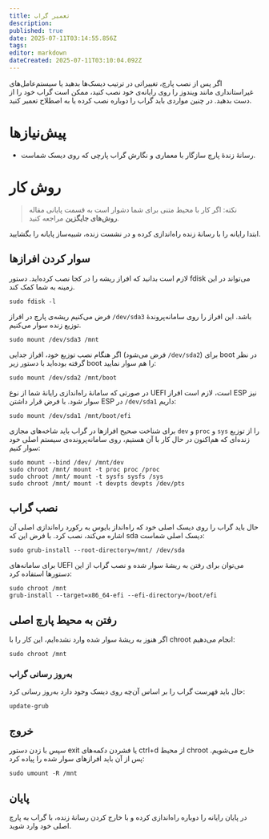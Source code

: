 ```yaml
---
title: تعمیر گراب
description: 
published: true
date: 2025-07-11T03:14:55.856Z
tags: 
editor: markdown
dateCreated: 2025-07-11T03:10:04.092Z
---
```


اگر پس از نصب پارچ، تغییراتی در ترتیب دیسک‌ها بدهید یا سیستم‌عامل‌های غیراستانداری مانند ویندوز را روی رایانه‌ی خود نصب کنید، ممکن است گراب خود را از دست بدهید. در چنین مواردی باید گراب را دوباره نصب کرده یا به اصطلاح تعمیر کنید.

# پیش‌نیازها

* رسانهٔ زندهٔ پارچ سازگار با معماری و نگارش گراب پارچی که روی دیسک شماست.

# روش کار

> نکته: اگر کار با محیط متنی برای شما دشوار است به قسمت پایانی مقاله **روش‌های جایگزین** مراجعه کنید.

ابتدا رایانه را با رسانهٔ زنده راه‌اندازی کرده و در نشست زنده، شبیه‌ساز پایانه را بگشایید.

## سوار کردن افرازها

لازم است بدانید که افراز ریشه را در کجا نصب کرده‌اید. دستور fdisk می‌تواند در این زمینه به شما کمک کند.

```
sudo fdisk -l
```

فرض می‌کنیم ریشه‌ی پارچ در افراز `/dev/sda3` باشد. این افراز را روی سامانه‌پروندهٔ توزیع زنده سوار می‌کنیم.

```
sudo mount /dev/sda3 /mnt
```

اگر هنگام نصب توزیع خود، افراز جدایی (فرض می‌شود `/dev/sda2`) برای boot در نظر گرفته بوده‌اید با دستور زیر boot را هم سوار نمایید:

```
sudo mount /dev/sda2 /mnt/boot
```

در صورتی که سامانهٔ راه‌اندازی رایانهٔ شما از نوع UEFI است، لازم است افراز ESP نیز سوار شود. با فرض قرار داشتن ESP در `/dev/sda1` داریم:

```
sudo mount /dev/sda1 /mnt/boot/efi
```

برای شناخت صحیح افرازها در گراب باید شاخه‌های مجازی `dev` و `proc` و `sys` را از توزیع زنده‌ای که هم‌اکنون در حال کار با آن هستیم، روی سامانه‌پرونده‌ی سیستم اصلی خود سوار کنیم:

```
sudo mount --bind /dev/ /mnt/dev
sudo chroot /mnt/ mount -t proc proc /proc
sudo chroot /mnt/ mount -t sysfs sysfs /sys
sudo chroot /mnt/ mount -t devpts devpts /dev/pts
```

## نصب گراب

حال باید گراب را روی دیسک اصلی خود که راه‌انداز بایوس به رکورد راه‌اندازی اصلی آن اشاره می‌کند، نصب کرد. با فرض این که sda دیسک اصلی شماست:

```
sudo grub-install --root-directory=/mnt/ /dev/sda
```

برای سامانه‌های UEFI می‌توان برای رفتن به ریشهٔ سوار شده و نصب گراب از این دستورها استفاده کرد:

```
sudo chroot /mnt
grub-install --target=x86_64-efi --efi-directory=/boot/efi
```

## رفتن به محیط پارچ اصلی

اگر هنوز به ریشهٔ سوار شده وارد نشده‌ایم، این کار را با chroot انجام می‌دهیم:

```
sudo chroot /mnt
```

### به‌روز رسانی گراب

حال باید فهرست گراب را بر اساس آن‌چه روی دیسک وجود دارد به‌روز رسانی کرد:

```
update-grub
```

## خروج

سپس با زدن دستور exit یا فشردن دکمه‌های ctrl+d از محیط chroot خارج می‌شویم. پس از آن باید افرازهای سوار شده را پیاده کرد:

```
sudo umount -R /mnt
```

## پایان

در پایان رایانه را دوباره راه‌اندازی کرده و با خارج کردن رسانهٔ زنده، با گراب به پارچ اصلی خود وارد شوید.